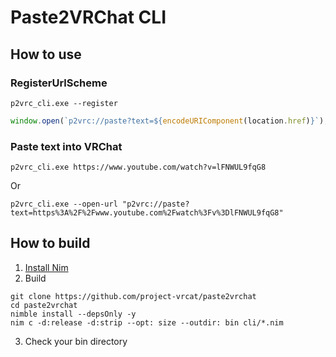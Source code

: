 # Paste2VRChat CLI

## How to use

### RegisterUrlScheme

```shell
p2vrc_cli.exe --register
```

```js
window.open(`p2vrc://paste?text=${encodeURIComponent(location.href)}`);
```

### Paste text into VRChat

```shell
p2vrc_cli.exe https://www.youtube.com/watch?v=lFNWUL9fqG8
```

Or

```shell
p2vrc_cli.exe --open-url "p2vrc://paste?text=https%3A%2F%2Fwww.youtube.com%2Fwatch%3Fv%3DlFNWUL9fqG8"
```

## How to build

1. [Install Nim](https://nim-lang.org/install.html)
2. Build

```shell
git clone https://github.com/project-vrcat/paste2vrchat
cd paste2vrchat
nimble install --depsOnly -y
nim c -d:release -d:strip --opt: size --outdir: bin cli/*.nim
```

3. Check your bin directory
